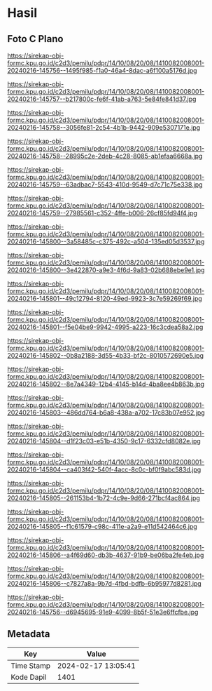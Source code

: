 # Hasil

## Foto C Plano

https://sirekap-obj-formc.kpu.go.id/c2d3/pemilu/pdpr/14/10/08/20/08/1410082008001-20240216-145756--1495f985-f1a0-46a4-8dac-a6f100a5176d.jpg

https://sirekap-obj-formc.kpu.go.id/c2d3/pemilu/pdpr/14/10/08/20/08/1410082008001-20240216-145757--b217800c-fe6f-41ab-a763-5e84fe841d37.jpg

https://sirekap-obj-formc.kpu.go.id/c2d3/pemilu/pdpr/14/10/08/20/08/1410082008001-20240216-145758--3056fe81-2c54-4b1b-9442-909e5307171e.jpg

https://sirekap-obj-formc.kpu.go.id/c2d3/pemilu/pdpr/14/10/08/20/08/1410082008001-20240216-145758--28995c2e-2deb-4c28-8085-ab1efaa6668a.jpg

https://sirekap-obj-formc.kpu.go.id/c2d3/pemilu/pdpr/14/10/08/20/08/1410082008001-20240216-145759--63adbac7-5543-410d-9549-d7c71c75e338.jpg

https://sirekap-obj-formc.kpu.go.id/c2d3/pemilu/pdpr/14/10/08/20/08/1410082008001-20240216-145759--27985561-c352-4ffe-b006-26cf85fd94f4.jpg

https://sirekap-obj-formc.kpu.go.id/c2d3/pemilu/pdpr/14/10/08/20/08/1410082008001-20240216-145800--3a58485c-c375-492c-a504-135ed05d3537.jpg

https://sirekap-obj-formc.kpu.go.id/c2d3/pemilu/pdpr/14/10/08/20/08/1410082008001-20240216-145800--3e422870-a9e3-4f6d-9a83-02b688ebe9e1.jpg

https://sirekap-obj-formc.kpu.go.id/c2d3/pemilu/pdpr/14/10/08/20/08/1410082008001-20240216-145801--49c12794-8120-49ed-9923-3c7e59269f69.jpg

https://sirekap-obj-formc.kpu.go.id/c2d3/pemilu/pdpr/14/10/08/20/08/1410082008001-20240216-145801--f5e04be9-9942-4995-a223-16c3cdea58a2.jpg

https://sirekap-obj-formc.kpu.go.id/c2d3/pemilu/pdpr/14/10/08/20/08/1410082008001-20240216-145802--0b8a2188-3d55-4b33-bf2c-8010572690e5.jpg

https://sirekap-obj-formc.kpu.go.id/c2d3/pemilu/pdpr/14/10/08/20/08/1410082008001-20240216-145802--8e7a4349-12b4-4145-b14d-4ba8ee4b863b.jpg

https://sirekap-obj-formc.kpu.go.id/c2d3/pemilu/pdpr/14/10/08/20/08/1410082008001-20240216-145803--486dd764-b6a8-438a-a702-17c83b07e952.jpg

https://sirekap-obj-formc.kpu.go.id/c2d3/pemilu/pdpr/14/10/08/20/08/1410082008001-20240216-145804--d1f23c03-e51b-4350-9c17-6332cfd8082e.jpg

https://sirekap-obj-formc.kpu.go.id/c2d3/pemilu/pdpr/14/10/08/20/08/1410082008001-20240216-145804--ca403f42-540f-4acc-8c0c-bf0f9abc583d.jpg

https://sirekap-obj-formc.kpu.go.id/c2d3/pemilu/pdpr/14/10/08/20/08/1410082008001-20240216-145805--261153b4-1b72-4c9e-9d66-271bcf4ac864.jpg

https://sirekap-obj-formc.kpu.go.id/c2d3/pemilu/pdpr/14/10/08/20/08/1410082008001-20240216-145805--f1c61579-c98c-411e-a2a9-e11d542464c6.jpg

https://sirekap-obj-formc.kpu.go.id/c2d3/pemilu/pdpr/14/10/08/20/08/1410082008001-20240216-145806--a4f69d60-db3b-4637-91b9-be06ba2fe4eb.jpg

https://sirekap-obj-formc.kpu.go.id/c2d3/pemilu/pdpr/14/10/08/20/08/1410082008001-20240216-145806--c7827a8a-9b7d-4fbd-bdfb-6b95977d8281.jpg

https://sirekap-obj-formc.kpu.go.id/c2d3/pemilu/pdpr/14/10/08/20/08/1410082008001-20240216-145756--d6945695-91e9-4099-8b5f-51e3e6ffcfbe.jpg


## Metadata

| Key        | Value               |
| ---------- | ------------------- |
| Time Stamp | 2024-02-17 13:05:41 |
| Kode Dapil | 1401                |



